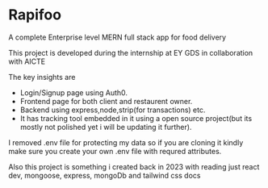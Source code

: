 # Rapifoo
A complete Enterprise level MERN full stack app for food delivery 

This project is developed during the internship at EY GDS in collaboration with AICTE

The key insights are 
  - Login/Signup page using Auth0.
  - Frontend page for both client and restaurent owner.
  - Backend using express,node,strip(for transactions) etc.
  - It has tracking tool embedded in it using a open source project(but its mostly not polished yet i will be updating it further).

I removed .env file for protecting my data so if you are cloning it kindly make sure you create your own .env file with requred attributes.

Also this project is something i created back in 2023 with reading just react dev, mongoose, express, mongoDb and tailwind css docs
